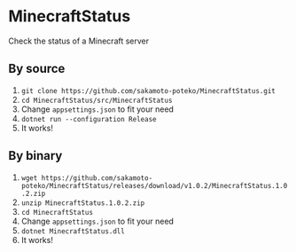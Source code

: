 # MinecraftStatus
Check the status of a Minecraft server

## By source
1. `git clone https://github.com/sakamoto-poteko/MinecraftStatus.git`
2. `cd MinecraftStatus/src/MinecraftStatus`
3. Change `appsettings.json` to fit your need
4. `dotnet run --configuration Release`
5. It works!

## By binary
1. `wget https://github.com/sakamoto-poteko/MinecraftStatus/releases/download/v1.0.2/MinecraftStatus.1.0.2.zip`
2. `unzip MinecraftStatus.1.0.2.zip`
3. `cd MinecraftStatus`
4. Change `appsettings.json` to fit your need
5. `dotnet MinecraftStatus.dll`
6. It works!
